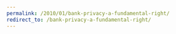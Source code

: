 ```yaml
---
permalink: /2010/01/bank-privacy-a-fundamental-right/
redirect_to: /bank-privacy-a-fundamental-right/
---
```

